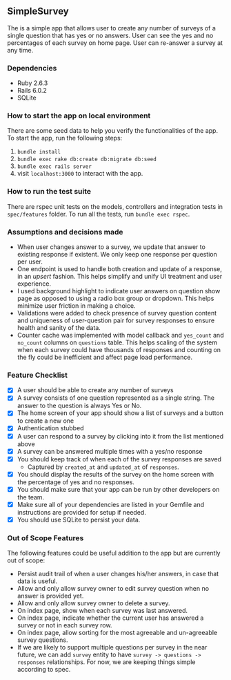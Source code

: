 ## SimpleSurvey

The is a simple app that allows user to create any number of surveys of a single question that has yes or no answers. User can see the yes and no percentages of each survey on home page. User can re-answer a survey at any time. 

### Dependencies
* Ruby 2.6.3
* Rails 6.0.2
* SQLite

### How to start  the app on local environment
There are some seed data to help you verify the functionalities of the app. To start the app, run the following steps:
1. `bundle install`
2. `bundle exec rake db:create db:migrate db:seed`
3. `bundle exec rails server`
4. visit `localhost:3000` to interact with the app.

### How to run the test suite
There are rspec unit tests on the models, controllers and integration tests in `spec/features` folder. To run all the tests, run `bundle exec rspec`.

### Assumptions and decisions made
* When user changes answer to a survey, we update that answer to existing response if existent. We only keep one response per question per user.
* One endpoint is used to handle both creation and update of a response, in an *upsert* fashion. This helps simplify and unify UI treatment and user experience.
* I used background highlight to indicate user answers on question show page as opposed to using a radio box group or dropdown. This helps minimize user friction in making a choice. 
* Validations were added to check presence of survey question content and uniqueness of user-question pair for survey responses to ensure health and sanity of the data. 
* Counter cache was implemented with model callback and `yes_count` and `no_count` columns on `questions` table. This helps scaling of the system when each survey could have thousands of responses and counting on the fly could be inefficient and affect page load performance.

### Feature Checklist
- [x]  A user should be able to create any number of surveys
- [x]  A survey consists of one question represented as a single string. The answer to the question is always Yes or No.
- [x] The home screen of your app should show a list of surveys and a button to create a new one
- [x] Authentication stubbed
- [x]  A user can respond to a survey by clicking into it from the list mentioned above
 - [x] A survey can be answered multiple times with a yes/no response
 - [x] You should keep track of when each of the survey responses are saved
	 * Captured by `created_at` and `updated_at` of `responses`.
 - [x] You should display the results of the survey on the home screen with the percentage of yes and no responses.
- [x] You should make sure that your app can be run by other developers on the team.
-  [x] Make sure all of your dependencies are listed in your Gemfile and instructions are provided for setup if needed.
- [x]  You should use SQLite to persist your data.

###  Out of Scope Features
The following features could be useful addition to the app but are currently out of scope:
* Persist audit trail of when a user changes his/her answers, in case that data is useful.
* Allow and only allow survey owner to edit survey question when no answer is provided yet.
* Allow and only allow survey owner to delete a survey.  
* On index page, show when each survey was last answered.
* On index page, indicate whether the current user has answered a survey or not in each survey row.
* On index page, allow sorting for the most agreeable and  un-agreeable survey questions.
* If we are likely to support multiple questions per survey in the near future, we can add `survey` entity to have `survey -> questions -> responses` relationships.  For now, we are keeping things simple according to spec.
